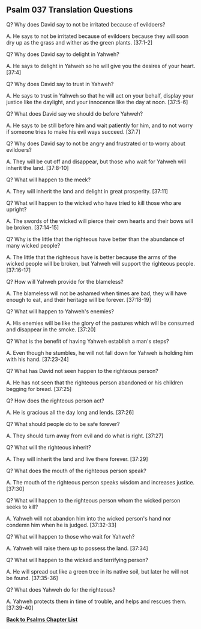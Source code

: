 ## Psalm 037 Translation Questions ##

Q? Why does David say to not be irritated because of evildoers?

A. He says to not be irritated because of evildoers because they will soon dry up as the grass and wither as the green plants. [37:1-2]

Q? Why does David say to delight in Yahweh?

A. He says to delight in Yahweh so he will give you the desires of your heart. [37:4]

Q? Why does David say to trust in Yahweh?

A. He says to trust in Yahweh so that he will act on your behalf, display your justice like the daylight, and your innocence like the day at noon. [37:5-6]

Q? What does David say we should do before Yahweh?

A. He says to be still before him and wait patiently for him, and to not worry if someone tries to make his evil ways succeed. [37:7]

Q? Why does David say to not be angry and frustrated or to worry about evildoers?

A. They will be cut off and disappear, but those who wait for Yahweh will inherit the land. [37:8-10]

Q? What will happen to the meek?

A. They will inherit the land and delight in great prosperity. [37:11]

Q? What will happen to the wicked who have tried to kill those who are upright?

A. The swords of the wicked will pierce their own hearts and their bows will be broken. [37:14-15]

Q? Why is the little that the righteous have better than the abundance of many wicked people?

A. The little that the righteous have is better because the arms of the wicked people will be broken, but Yahweh will support the righteous people. [37:16-17]

Q? How will Yahweh provide for the blameless?

A. The blameless will not be ashamed when times are bad, they will have enough to eat, and their heritage will be forever. [37:18-19]

Q? What will happen to Yahweh's enemies?

A. His enemies will be like the glory of the pastures which will be consumed and disappear in the smoke. [37:20]

Q? What is the benefit of having Yahweh establish a man's steps?

A. Even though he stumbles, he will not fall down for Yahweh is holding him with his hand. [37:23-24]

Q? What has David not seen happen to the righteous person?

A. He has not seen that the righteous person abandoned or his children begging for bread. [37:25]

Q? How does the righteous person act?

A. He is gracious all the day long and lends. [37:26]

Q? What should people do to be safe forever?

A. They should turn away from evil and do what is right. [37:27]

Q? What will the righteous inherit?

A. They will inherit the land and live there forever. [37:29]

Q? What does the mouth of the righteous person speak?

A. The mouth of the righteous person speaks wisdom and increases justice. [37:30]

Q? What will happen to the righteous person whom the wicked person seeks to kill?

A. Yahweh will not abandon him into the wicked person's hand nor condemn him when he is judged. [37:32-33]

Q? What will happen to those who wait for Yahweh?

A. Yahweh will raise them up to possess the land. [37:34]

Q? What will happen to the wicked and terrifying person?

A. He will spread out like a green tree in its native soil, but later he will not be found. [37:35-36]

Q? What does Yahweh do for the righteous?

A. Yahweh protects them in time of trouble, and helps and rescues them. [37:39-40]

__[Back to Psalms Chapter List](./)__

